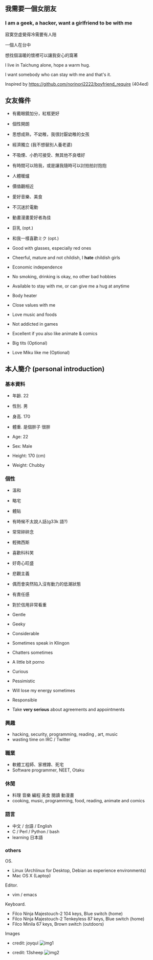 我需要一個女朋友
----------------

### I am a geek, a hacker, want a girlfriend to be with me  ###

寂寞空虛覺得冷需要有人陪

一個人在台中

想找個溫暖的懷裡可以讓我安心的窩著


I live in Taichung alone, hope a warm hug.

I want somebody who can stay with me and that's it.



Inspired by <https://github.com/norinori2222/boyfriend_require> (404ed)


## 女友條件 ##

- 有戴眼鏡加分，紅框更好
- 個性開朗
- 思想成熟，不幼稚，我很討厭幼稚的女孩
- 經濟獨立 (我不想替別人養老婆)
- 不吸煙、小酌可接受、無其他不良嗜好
- 有時間可以陪我，或是讓我隨時可以討拍拍討抱抱
- 人體暖爐
- 價值觀相近
- 愛好音樂、美食
- 不沉迷於電動
- 動畫漫畫愛好者為佳
- 巨乳 (opt.)
- 和我一樣喜歡ミク (opt.)


- Good with glasses, especially red ones
- Cheerful, mature and not childish, I **hate** childish girls
- Economic independence
- No smoking, drinking is okay, no other bad hobbies
- Available to stay with me, or can give me a hug at anytime
- Body heater
- Close values with me
- Love music and foods
- Not addicted in games
- Excellent if you also like animate & comics
- Big tits (Optional)
- Love Miku like me (Optional)



## 本人簡介 (personal introduction) ##
### 基本資料 ###

- 年齡. 22
- 性別. 男
- 身高. 170
- 體重. 是個胖子 很胖


- Age: 22
- Sex: Male
- Height: 170 (cm)
- Weight: Chubby



### 個性 ###

- 溫和
- 略宅
- 體貼
- 有時候不太說人話(g33k 語?)
- 常常碎碎念
- 輕微西斯
- 喜歡科科笑
- 好奇心旺盛
- 悲觀主義
- 偶而會突然陷入沒有動力的低潮狀態
- 有責任感
- 對於信用非常看重


- Gentle
- Geeky
- Considerable
- Sometimes speak in Klingon
- Chatters sometimes
- A little bit porno
- Curious
- Pessimistic
- Will lose my energy sometimes
- Responsible
- Take **very serious** about agreements and appointments



### 興趣 ###

- hacking, security, programming, reading , art, music
- wasting time on IRC / Twitter



### 職業 ###

- 軟體工程師、家裡蹲、死宅
- Software programmer, NEET, Otaku



### 休閒 ###

- 料理 音樂 編程 美食 閱讀 動漫畫
- cooking, music, programming, food, reading, animate and comics



### 語言 ###

- 中文 / 台語 / English
- C / Perl / Python / bash
- learning 日本語



### others ###

OS.

- Linux (Archlinux for Desktop, Debian as experience environments)
- Mac OS X (Laptop)

Editor.

- vim / emacs

Keyboard.

- Filco Ninja Majestouch-2 104 keys, Blue switch (home)
- Filco Ninja Majestouch-2 Tenkeyless 87 keys, Blue switch (home)
- Filco Minila 67 keys, Brown switch (outdoors)


Images

- credit: joyqul
![img1](https://i.imgur.com/3QRtgn7.jpg)

- credit: 13sheep
![img2](http://i.imgur.com/rBt2quQ.jpg)
